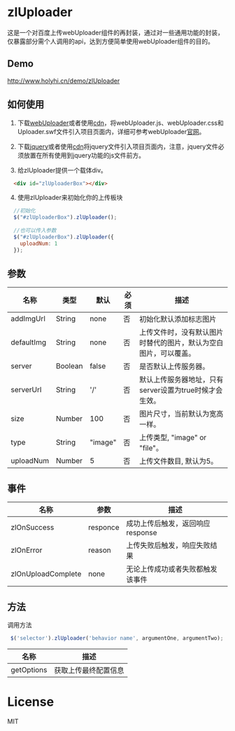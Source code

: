 # zlUploader
这是一个对百度上传webUploader组件的再封装，通过对一些通用功能的封装，仅暴露部分需个人调用的api，达到方便简单使用webUploader组件的目的。

## Demo
http://www.holyhi.cn/demo/zlUploader

## 如何使用
1. 下载[webUploader](http://fex.baidu.com/webuploader/)或者使用[cdn](http://www.bootcdn.cn/webuploader/)，将webUploader.js、webUploader.css和Uploader.swf文件引入项目页面内，详细可参考webUploader[官网](http://fex.baidu.com/webuploader/getting-started.html)。

2. 下载[jquery](http://jquery.com/download/)或者使用[cdn](http://www.bootcdn.cn/jquery/)将jquery文件引入项目页面内，注意，jquery文件必须放置在所有使用到jquery功能的js文件前方。

3. 给zlUploader提供一个载体div。
```html
  <div id="zlUploaderBox"></div>
```
4. 使用zlUploader来初始化你的上传板块
```javascript
  //初始化
  $("#zlUploaderBox").zlUploader();
  
  //也可以传入参数
  $("#zlUploaderBox").zlUploader({
    uploadNum: 1
  });
```

## 参数
名称 | 类型 | 默认 | 必须 | 描述
----|----|----|----|----
addImgUrl | String | none | 否 | 初始化默认添加标志图片
defaultImg | String | none | 否 | 上传文件时，没有默认图片时替代的图片，默认为空白图片，可以覆盖。
server | Boolean | false | 否 | 是否默认上传服务器。
serverUrl | String | '/' | 否 | 默认上传服务器地址，只有server设置为true时候才会生效。
size | Number | 100 | 否 | 图片尺寸，当前默认为宽高一样。
type | String | "image" | 否 | 上传类型, "image" or "file"。
uploadNum | Number | 5 | 否 | 上传文件数目, 默认为5。


## 事件
名称 | 参数 | 描述
----|----|----
zlOnSuccess | responce | 成功上传后触发，返回响应response
zlOnError | reason | 上传失败后触发，响应失败结果
zlOnUploadComplete | none | 无论上传成功或者失败都触发该事件

## 方法
调用方法

```javascript
 $('selector').zlUploader('behavior name', argumentOne, argumentTwo);
```

名称 | 描述
----|----
getOptions | 获取上传最终配置信息

# License
MIT



